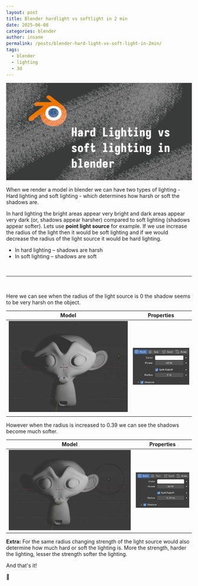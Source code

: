```yaml
---
layout: post
title: Blender hardlight vs softlight in 2 min
date: 2025-06-08
categories: blender
author: insane
permalink: /posts/blender-hard-light-vs-soft-light-in-2min/
tags:
  - blender
  - lighting
  - 3d
---
```


![Thumbnail for the post](/assets/blender-hardlight-vs-softlight-in-2min/thumbnail.webp)

When we render a model in blender we can have two types of lighting - Hard lighting and soft lighting - which determines how harsh or soft the shadows are.

In hard lighting the bright areas appear very bright and dark areas appear very dark (or, shadows appear harsher) compared to soft lighting (shadows appear softer). Lets use **point light source** for example. If we use increase the radius of the light then it would be soft lighting and if we would decrease the radius of the light source it would be hard lighting.

- In hard lighting – shadows are harsh
- In soft lighting – shadows are soft

<br>

---

<br>

Here we can see when the radius of the light source is 0 the shadow seems to be very harsh on the object.

|                                                               Model                                                               |                                                                                                  Properties                                                                                                  |
| :-------------------------------------------------------------------------------------------------------------------------------: | :----------------------------------------------------------------------------------------------------------------------------------------------------------------------------------------------------------: |
| ![A 3D model in blender with hard lighting applied to it](/assets/blender-hardlight-vs-softlight-in-2min/blender-hardlight.webp) | !["Light properties panel with point light set to 40 W power and 0 m radius, used to create hard lighting on the 3D model"](/assets/blender-hardlight-vs-softlight-in-2min/blender-hardlight-properties.webp) |
|                                                                                                                                   |                                                                                                                                                                                                              |

However when the radius is increased to 0.39 we can see the shadows become much softer.

|                                                               Model                                                               |                                                                                                   Properties                                                                                                    |
| :-------------------------------------------------------------------------------------------------------------------------------: | :-------------------------------------------------------------------------------------------------------------------------------------------------------------------------------------------------------------: |
| ![A 3D model in blender with soft lighting applied to it](/assets/blender-hardlight-vs-softlight-in-2min/blender-softlight.webp) | !["Light properties panel with point light set to 40 W power and 0.39 m radius, used to create soft lighting on the 3D model"](/assets/blender-hardlight-vs-softlight-in-2min/blender-softlight-properties.webp) |

**Extra:** For the same radius changing strength of the light source would also determine how much hard or soft the lighting is. More the strength, harder the lighting, lesser the strength softer the lighting.

And that's it!

🦖